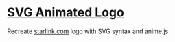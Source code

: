 # [SVG Animated Logo](https://codepen.io/borntofrappe/full/xxZqLjN)

Recreate [starlink.com](https://www.starlink.com/) logo with SVG syntax and anime.js
